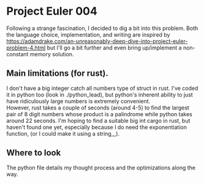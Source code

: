 # Project Euler 004
Following a strange fascination, I decided to dig a bit into this problem.
Both the language choice, implementation, and writing are inspired by
https://adamdrake.com/an-unreasonably-deep-dive-into-project-euler-problem-4.html
but I'll go a bit further and even bring up/implement a non-constant memory solution.

## Main limitations (for rust).
I don't have a big integer catch all numbers type of struct in rust.
I've coded it in python too (look in ./python_lead), but python's inherent
ability to just have ridiculously large numbers is extremely convenient.  
However, rust takes a couple of seconds (around 4-5) to find the largest
pair of 8 digit numbers whose product is a palindrome while python takes
around 22 seconds. I'm hoping to find a suitable big int cargo in rust,
but haven't found one yet, especially because I do need the exponentiation
function, (or I could make it using a string,,,).

## Where to look
The python file details my thought process and the optimizations along the way.